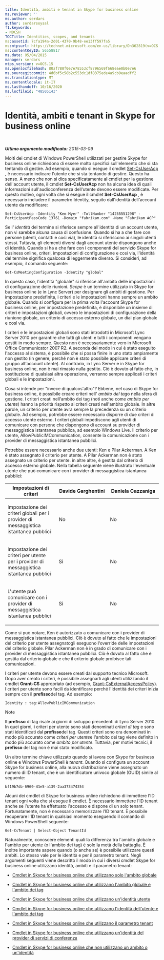 ```yaml
---
title: Identità, ambiti e tenant in Skype for business online
ms.reviewer: ''
ms.author: serdars
author: serdarsoysal
f1.keywords:
- NOCSH
TOCTitle: Identities, scopes, and tenants
ms:assetid: 7cfa194a-2d01-4370-9b48-ee13ff597fa5
ms:mtpsurl: https://technet.microsoft.com/en-us/library/Dn362819(v=OCS.15)
ms:contentKeyID: 56558817
ms.date: 05/04/2015
manager: serdars
mtps_version: v=OCS.15
ms.openlocfilehash: 80af780f0e7e78553cf8796569f668eae0b0e7e6
ms.sourcegitcommit: 4d6bf5c58b2c553dc1df8375ede4a9cb9eaadff2
ms.translationtype: MT
ms.contentlocale: it-IT
ms.lasthandoff: 10/16/2020
ms.locfileid: "48505143"
---
```

# <a name="identities-scopes-and-tenants-in-skype-for-business-online"></a>Identità, ambiti e tenant in Skype for business online

<div data-xmlns="http://www.w3.org/1999/xhtml">

<div class="topic" data-xmlns="http://www.w3.org/1999/xhtml" data-msxsl="urn:schemas-microsoft-com:xslt" data-cs="https://msdn.microsoft.com/">

<div data-asp="https://msdn2.microsoft.com/asp">



</div>

<div id="mainSection">

<div id="mainBody">

<span> </span>

_**Ultimo argomento modificato:** 2015-03-09_

Molti dei cmdlet di Windows PowerShell utilizzati per gestire Skype for business online richiedono di essere molto specifici sull'elemento che si sta tentando di gestire. Ad esempio, quando si esegue il cmdlet [Set-CsUserAcp](https://docs.microsoft.com/powershell/module/skype/Set-CsUserAcp) , è necessario indicare l'utente che si sta tentando di gestire. Questo ha senso. A meno che non si dica specificatamente al cmdlet per la gestione dell'account utente, il cmdlet **Set-CsUserAcp** non ha alcuna idea di quali informazioni sull'audioconferenza dell'utente devono essere modificate. Per questo motivo, ogni volta che si esegue il cmdlet **Set-CsUserAcp** , è necessario includere il parametro Identity, seguito dall'identità dell'account utente da modificare:

    Set-CsUserAcp -Identity "Ken Myer" -TollNumber "14255551298" -ParticipantPassCode 13761 -Domain "fabrikam.com" -Name "Fabrikam ACP"

Se l' *identità* del termine si riferisce sempre all'identità di un account utente, non vi sarebbe alcuna causa di confusione. Quando si ha a che fare con persone (utenti, contatti e così via), le identità si riferiscono ai singoli utenti stessi. Tuttavia, gli elementi diversi dagli account utente dispongono anche di identità. Quando si ha a che fare con i componenti del servizio Skype for business online, criteri, impostazioni di configurazione e così via, l'identità del termine significa qualcosa di leggermente diverso. Si consideri, ad esempio, il comando seguente:

    Get-CsMeetingConfiguration -Identity "global"

In questo caso, l'identità "globale" si riferisce all'ambito delle impostazioni di configurazione delle riunioni. *Scope* è un termine utilizzato in Skype for business online (e in Lync Server) per designare gli ambiti di gestione. Per impostazione predefinita, i criteri e le impostazioni hanno sempre un ambito globale. Quando si configura per la prima volta l'account Skype for business online, per impostazione predefinita, è disponibile un insieme di criteri e impostazioni globali, ovvero le impostazioni di configurazione della riunione globale, un criterio di accesso esterno globale, un dial plan globale e così via.

I criteri e le impostazioni globali sono stati introdotti in Microsoft Lync Server 2010 per garantire che tutti gli utenti e tutti i componenti vengano gestiti in modo sempre. Questo non è necessariamente vero in Microsoft Office Communicator 2007 R2. A seconda del modo in cui è stato eseguito l'accesso al sistema, è possibile che si possa finire in uno stato ampiamente non gestito (in genere, perché non è stato possibile applicare criteri di gruppo all'account utente). Al contrario, in Lync Server e in Skype for business online, non è mai rimasto nulla gestito. Ciò è dovuto al fatto che, in sostituzione di qualsiasi altra operazione, verranno sempre applicati i criteri globali e le impostazioni.

Cosa si intende per "invece di qualcos'altro"? Ebbene, nel caso di Skype for business online, è possibile creare criteri nell' *ambito del tag*o nella sfera di gestione. I criteri creati nell'ambito dei tag (noti anche come *ambito per utente*) hanno la priorità rispetto ai criteri creati nell'ambito globale. In altre parole, un criterio per utente avrà sempre la precedenza su un criterio globale. Ad esempio, potrebbe essere necessario disporre di due criteri di accesso utente esterno. I criteri globali impediscono agli utenti di comunicare con persone che dispongono di account su provider di messaggistica istantanea pubblica, ad esempio Windows Live. Il criterio per utente, AllowPublicIMCommunication, consente la comunicazione con i provider di messaggistica istantanea pubblici.

Potrebbe essere necessario anche due utenti: Ken e Pilar Ackerman. A Ken è stato assegnato il criterio per utente. A Pilar Ackerman non è stato assegnato un criterio per utente. in altre altre, è gestita dal criterio di accesso esterno globale. Nella tabella seguente viene illustrato l'eventuale utente che può comunicare con i provider di messaggistica istantanea pubblici:


<table>
<colgroup>
<col style="width: 33%" />
<col style="width: 33%" />
<col style="width: 33%" />
</colgroup>
<thead>
<tr class="header">
<th>Impostazioni di criteri</th>
<th>Davide Garghentini</th>
<th>Daniela Cazzaniga</th>
</tr>
</thead>
<tbody>
<tr class="odd">
<td><p>Impostazione dei criteri globali per i provider di messaggistica istantanea pubblici</p></td>
<td><p>No</p></td>
<td><p>No</p></td>
</tr>
<tr class="even">
<td><p>Impostazione dei criteri per utente per i provider di messaggistica istantanea pubblici</p></td>
<td><p>Sì</p></td>
<td><p>No</p></td>
</tr>
<tr class="odd">
<td><p>L'utente può comunicare con i provider di messaggistica istantanea pubblici</p></td>
<td><p>Sì</p></td>
<td><p>No</p></td>
</tr>
</tbody>
</table>


Come si può notare, Ken è autorizzato a comunicare con i provider di messaggistica istantanea pubblici. Ciò è dovuto al fatto che le impostazioni del criterio per utente assegnatogli eseguono l'override delle impostazioni del criterio globale. Pilar Ackerman non è in grado di comunicare con i provider di messaggistica istantanea pubblici. Ciò è dovuto al fatto che è gestita dal criterio globale e che il criterio globale proibisce tali comunicazioni.

I criteri per utente devono essere creati dal supporto tecnico Microsoft. Dopo aver creato i criteri, è possibile assegnarli agli utenti utilizzando il cmdlet **Grant-CS** appropriato (ad esempio, [Grant-CsExternalAccessPolicy](https://docs.microsoft.com/powershell/module/skype/Grant-CsExternalAccessPolicy)). I criteri per utente sono facili da identificare perché l'identità dei criteri inizia sempre con il **prefisso**del tag. Ad esempio:

    Identity : tag:AllowPublicIMCommunication

<div>


> [!NOTE]  
> Il <STRONG>prefisso</STRONG> di tag risale ai giorni di sviluppo precedenti di Lync Server 2010. In quei giorni, i criteri per utente sono stati denominati <EM>criteri di tag</EM> e sono stati identificati dal <STRONG>prefisso</STRONG>del tag. Questi criteri sono ora denominati in modo più accurato come <EM>criteri per utente</EM>e l'ambito dei tag viene definito in modo più accurato come <EM>ambito per utente</EM>. Tuttavia, per motivi tecnici, il <STRONG>prefisso</STRONG> del tag non è mai stato modificato.



</div>

Un altro termine chiave utilizzato quando si lavora con Skype for business online e Windows PowerShell è *tenant*. Quando si configura un account Skype for business online, alla nuova distribuzione viene assegnato un numero di ID tenant, che è un identificatore univoco globale (GUID) simile al seguente:

    bf19b7db-6960-41e5-a139-2aa373474354

Alcuni dei cmdlet di Skype for business online richiedono di immettere l'ID tenant ogni volta che si esegue il cmdlet. È necessario immettere l'ID tenant anche se l'utente ha effettuato l'accesso e dispone di un solo tenant. Fortunatamente, non è necessario memorizzare l'ID tenant. È possibile recuperare l'ID tenant in qualsiasi momento eseguendo il comando di Windows PowerShell seguente:

    Get-CsTenant | Select-Object TenantId

Naturalmente, conoscere elementi quali la differenza tra l'ambito globale e l'ambito per utente (o l'ambito dei tag) è solo la metà della battaglia. È inoltre importante sapere quando (o anche se) è possibile utilizzare questi ambiti. Lo stesso vale per le identità e per il parametro tenant. Negli argomenti seguenti viene descritto il modo in cui i diversi cmdlet Skype for business online utilizzano identità, ambiti e il parametro tenant:

  - [Cmdlet in Skype for business online che utilizzano solo l'ambito globale](cmdlets-in-skype-for-business-online-that-use-only-the-global-scope.md)

  - [Cmdlet in Skype for business online che utilizzano l'ambito globale e l'ambito dei tag](cmdlets-in-skype-for-business-online-that-use-the-global-scope-and-the-tag-scope.md)

  - [Cmdlet in Skype for business online che utilizzano un'identità utente](cmdlets-in-skype-for-business-online-that-use-a-user-identity.md)

  - [Cmdlet in Skype for business online che utilizzano l'identità dell'utente e l'ambito dei tag](cmdlets-in-skype-for-business-online-that-use-a-user-identity-and-the-tag-scope.md)

  - [Cmdlet in Skype for business online che utilizzano il parametro tenant](cmdlets-in-skype-for-business-online-that-use-the-tenant-parameter.md)

  - [Cmdlet in Skype for business online che utilizzano un'identità del provider di servizi di conferenza](cmdlets-in-skype-for-business-online-that-use-a-conferencing-provider-identity.md)

  - [Cmdlet in Skype for business online che non utilizzano un ambito o un'identità](cmdlets-in-skype-for-business-online-that-do-not-use-a-scope-or-an-identity.md)

</div>

<span> </span>

</div>

</div>

</div>


